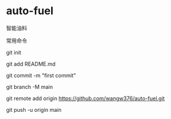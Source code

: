 # auto-fuel
智能油料

常用命令

git init

git add README.md

git commit -m "first commit"

git branch -M main

git remote add origin https://github.com/wangw376/auto-fuel.git

git push -u origin main
